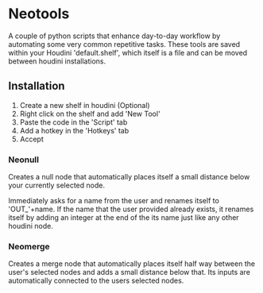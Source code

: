 # Neotools

A couple of python scripts that enhance day-to-day workflow by automating some very common repetitive tasks.
These tools are saved within your Houdini 'default.shelf', which itself is a file and can be moved
between houdini installations.


## Installation
1. Create a new shelf in houdini (Optional)
2. Right click on the shelf and add 'New Tool'
3. Paste the code in the 'Script' tab
4. Add a hotkey in the 'Hotkeys' tab
5. Accept

### Neonull

Creates a null node that automatically places itself a small distance below your currently selected node.

Immediately asks for a name from the user and renames itself to 'OUT_'+name. If the name that the user
provided already exists, it renames itself by adding an integer at the end of the its name
just like any other houdini node.



### Neomerge

Creates a merge node that automatically places itself half way between the user's selected nodes and 
adds a small distance below that. Its inputs are automatically connected to the users selected nodes.
